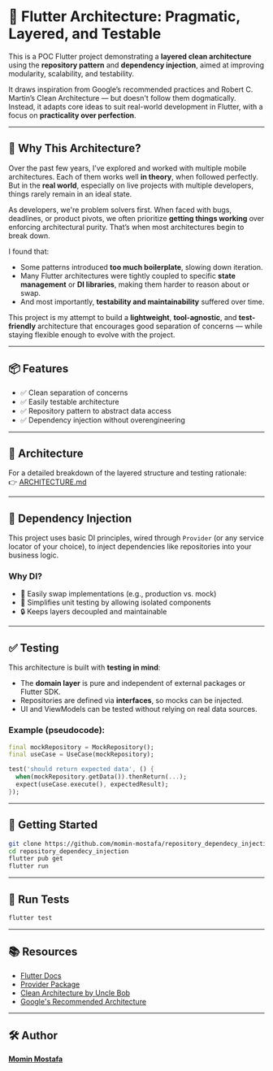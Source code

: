 # 🧪 Flutter Architecture: Pragmatic, Layered, and Testable

This is a POC Flutter project demonstrating a **layered clean architecture** using the **repository pattern** and **dependency injection**, aimed at improving modularity, scalability, and testability.

It draws inspiration from Google’s recommended practices and Robert C. Martin’s Clean Architecture — but doesn't follow them dogmatically. Instead, it adapts core ideas to suit real-world development in Flutter, with a focus on **practicality over perfection**.

---

## 🤔 Why This Architecture?

Over the past few years, I’ve explored and worked with multiple mobile architectures. Each of them works well **in theory**, when followed perfectly. But in the **real world**, especially on live projects with multiple developers, things rarely remain in an ideal state.

As developers, we're problem solvers first. When faced with bugs, deadlines, or product pivots, we often prioritize **getting things working** over enforcing architectural purity. That’s when most architectures begin to break down.

I found that:

- Some patterns introduced **too much boilerplate**, slowing down iteration.
- Many Flutter architectures were tightly coupled to specific **state management** or **DI libraries**, making them harder to reason about or swap.
- And most importantly, **testability and maintainability** suffered over time.

This project is my attempt to build a **lightweight**, **tool-agnostic**, and **test-friendly** architecture that encourages good separation of concerns — while staying flexible enough to evolve with the project.

---

## 📦 Features

- ✅ Clean separation of concerns  
- ✅ Easily testable architecture  
- ✅ Repository pattern to abstract data access  
- ✅ Dependency injection without overengineering  

---

## 🧱 Architecture

For a detailed breakdown of the layered structure and testing rationale:  
👉 [ARCHITECTURE.md](ARCHITECTURE.md)

---

## 💉 Dependency Injection

This project uses basic DI principles, wired through `Provider` (or any service locator of your choice), to inject dependencies like repositories into your business logic.

### Why DI?

- 🔁 Easily swap implementations (e.g., production vs. mock)
- 🧪 Simplifies unit testing by allowing isolated components
- 🔒 Keeps layers decoupled and maintainable  

---

## ✅ Testing

This architecture is built with **testing in mind**:

- The **domain layer** is pure and independent of external packages or Flutter SDK.
- Repositories are defined via **interfaces**, so mocks can be injected.
- UI and ViewModels can be tested without relying on real data sources.

### Example (pseudocode):

```dart
final mockRepository = MockRepository();
final useCase = UseCase(mockRepository);

test('should return expected data', () {
  when(mockRepository.getData()).thenReturn(...);
  expect(useCase.execute(), expectedResult);
});
````

---

## 🚀 Getting Started

```bash
git clone https://github.com/momin-mostafa/repository_dependecy_injection.git
cd repository_dependecy_injection
flutter pub get
flutter run
```

---

## 🧪 Run Tests

```bash
flutter test
```

---

## 📚 Resources

* [Flutter Docs](https://flutter.dev)
* [Provider Package](https://pub.dev/packages/provider)
* [Clean Architecture by Uncle Bob](https://8thlight.com/blog/uncle-bob/2012/08/13/the-clean-architecture.html)
* [Google's Recommended Architecture](https://developer.android.com/topic/architecture)

---

## 🛠 Author

**[Momin Mostafa](https://github.com/momin-mostafa)**

```